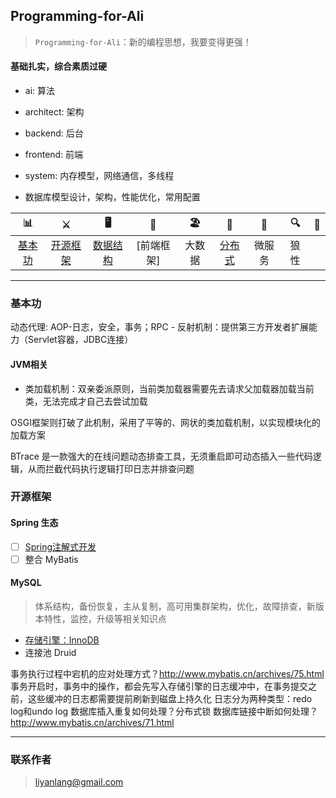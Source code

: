 ## Programming-for-Ali
> `Programming-for-Ali`：新的编程思想，我要变得更强！

#### 基础扎实，综合素质过硬

- ai: 算法
- architect: 架构
- backend: 后台
- frontend: 前端
- system: 内存模型，网络通信，多线程

- 数据库模型设计，架构，性能优化，常用配置


| 📊 | ⚔️ | 🖥 | 🚏 | 🏖  | 🌁 | 📮 | 🔍 | 🚀 |
| :--------: | :---------: | :---------: | :---------: | :---------: | :---------:| :---------: | :-------: | :-------:|
| [基本功](#基本功) | [开源框架](#开源框架) | [数据结构](#数据结构与算法) | [前端框架] | 大数据 | [分布式](#分布式相关) | 微服务 | 狼性 |

---
### 基本功

动态代理: AOP-日志，安全，事务；RPC
    - 反射机制：提供第三方开发者扩展能力（Servlet容器，JDBC连接）

#### JVM相关
- 类加载机制：双亲委派原则，当前类加载器需要先去请求父加载器加载当前类，无法完成才自己去尝试加载

OSGI框架则打破了此机制，采用了平等的、网状的类加载机制，以实现模块化的加载方案

BTrace 是一款强大的在线问题动态排查工具，无须重启即可动态插入一些代码逻辑，从而拦截代码执行逻辑打印日志并排查问题


### 开源框架
#### Spring 生态
- [ ] [Spring注解式开发](https://github.com/yanhuilee/Programming-for-Ali/blob/master/MD/opensource/01-Spring注解式开发.md)
- [ ] 整合 MyBatis

#### MySQL
> 体系结构，备份恢复，主从复制，高可用集群架构，优化，故障排查，新版本特性，监控，升级等相关知识点

- [存储引擎：InnoDB]()
- 连接池 Druid

事务执行过程中宕机的应对处理方式？http://www.mybatis.cn/archives/75.html
	事务开启时，事务中的操作，都会先写入存储引擎的日志缓冲中，在事务提交之前，这些缓冲的日志都需要提前刷新到磁盘上持久化
	日志分为两种类型：redo log和undo log
数据库插入重复如何处理？分布式锁
数据库链接中断如何处理？http://www.mybatis.cn/archives/71.html

---
### 联系作者
> liyanlang@gmail.com
